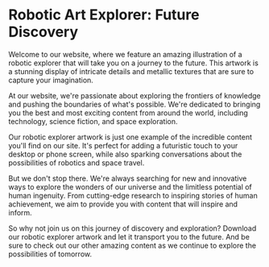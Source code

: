 <!--font:Poppins-->

# Robotic Art Explorer: Future Discovery

Welcome to our website, where we feature an amazing illustration of a robotic explorer that will take you on a journey to the future. This artwork is a stunning display of intricate details and metallic textures that are sure to capture your imagination.

At our website, we're passionate about exploring the frontiers of knowledge and pushing the boundaries of what's possible. We're dedicated to bringing you the best and most exciting content from around the world, including technology, science fiction, and space exploration.

Our robotic explorer artwork is just one example of the incredible content you'll find on our site. It's perfect for adding a futuristic touch to your desktop or phone screen, while also sparking conversations about the possibilities of robotics and space travel.

But we don't stop there. We're always searching for new and innovative ways to explore the wonders of our universe and the limitless potential of human ingenuity. From cutting-edge research to inspiring stories of human achievement, we aim to provide you with content that will inspire and inform.

So why not join us on this journey of discovery and exploration? Download our robotic explorer artwork and let it transport you to the future. And be sure to check out our other amazing content as we continue to explore the possibilities of tomorrow.

<!--

Write me markdown content of website with wallpaper:

"An illustration of a robotic explorer, with metallic textures and intricate details."

The header of the page should not be copy of the text but rather a real content of the website which is using this wallpaper.


---


# Robotic Explorer Wallpaper

Welcome to our website featuring an amazing wallpaper of a robotic explorer! This illustration showcases intricate details and metallic textures that will surely make your desktop or phone screen stand out.

Whether you're a fan of sci-fi, technology, or just love cool illustrations, this wallpaper is perfect for you. It's also a great conversation starter and can spark interesting discussions about the future of robotics and space exploration.

So why not download this wallpaper and add some futuristic vibes to your digital life? It's free and easy to use - simply click the download button and choose your preferred resolution.

Thank you for visiting our website and we hope you enjoy this awesome robotic explorer wallpaper!


---


Heading should not include word "wallpaper". The website should not be about the wallpaper itself, wallpaper is just a related background, rewrite whole content.


---


# Explore the Future with Our Robotic Explorer Illustration

Our website is proud to feature an incredible illustration of a robotic explorer that will transport you to the future. With its intricate details and metallic textures, this artwork is sure to captivate your imagination and inspire you to dream big.

Whether you're interested in technology, science fiction, or space exploration, this illustration is perfect for you. It's a great way to add a futuristic touch to your desktop or phone screen, while also sparking conversations about the possibilities of robotics and space travel.

But our website is more than just a place to download cool illustrations - we're dedicated to exploring the frontiers of knowledge and pushing the boundaries of what's possible. From cutting-edge research to inspiring stories of human achievement, we strive to bring you the best and most exciting content from around the world.

So why not join us on this journey of discovery and exploration? Download our robotic explorer illustration and let it inspire you to reach for the stars. And be sure to check out our other amazing content, as we continue to explore the wonders of our universe and the limitless potential of human ingenuity.


---


Heading is too long, rewrite whole content.


---


# Discover the Future with Our Robotic Explorer Illustration

Welcome to our website, where we're excited to feature an incredible illustration of a robotic explorer that will transport you to the future. This artwork boasts intricate details and metallic textures that are sure to captivate your imagination and inspire you to dream big.

Our website is dedicated to exploring the frontiers of knowledge and pushing the boundaries of what's possible. We're passionate about technology, science fiction, and space exploration, and we strive to bring you the best and most exciting content from around the world.

Our robotic explorer illustration is just one example of the amazing content you'll find on our site. It's perfect for adding a futuristic touch to your desktop or phone screen, while also sparking conversations about the possibilities of robotics and space travel.

But we don't stop there. We're constantly searching for new and innovative ways to explore the wonders of our universe and the limitless potential of human ingenuity. From cutting-edge research to inspiring stories of human achievement, we aim to provide you with content that will inspire and inform.

So why not join us on this journey of discovery and exploration? Download our robotic explorer illustration and let it inspire you to reach for the stars. And be sure to check out our other amazing content as we continue to discover the future together.


---


Heading is too long, rewrite whole content.


---


# Explore the Future with Our Robotic Explorer Artwork

Welcome to our website, where we feature an amazing illustration of a robotic explorer that will take you on a journey to the future. This artwork is a stunning display of intricate details and metallic textures that are sure to capture your imagination.

At our website, we're passionate about exploring the frontiers of knowledge and pushing the boundaries of what's possible. We're dedicated to bringing you the best and most exciting content from around the world, including technology, science fiction, and space exploration.

Our robotic explorer artwork is just one example of the incredible content you'll find on our site. It's perfect for adding a futuristic touch to your desktop or phone screen, while also sparking conversations about the possibilities of robotics and space travel.

But we don't stop there. We're always searching for new and innovative ways to explore the wonders of our universe and the limitless potential of human ingenuity. From cutting-edge research to inspiring stories of human achievement, we aim to provide you with content that will inspire and inform.

So why not join us on this journey of discovery and exploration? Download our robotic explorer artwork and let it transport you to the future. And be sure to check out our other amazing content as we continue to explore the possibilities of tomorrow.


---


Write me a Google font which is best fitting for the website.

Pick from the list:
- Montserrat
- Roboto
- Orbitron
- Dancing Script
- Futura
- Raleway
- Inter
- Poppins
- IBM Plex Sans
- Exo 2
- Open Sans
- Lobster
- Alegreya
- Great Vibes
- Playfair Display
- Barlow Condensed
- Lato


Write just the font name nothing else.


---


Poppins

-->
